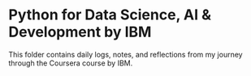 # Python for Data Science, AI & Development by IBM

This folder contains daily logs, notes, and reflections from my journey through the Coursera course by IBM.

